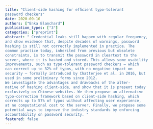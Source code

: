 ```yaml
---
title: "Client-side hashing for efﬁcient typo-tolerant
password checkers"
date: 2020-09-10
authors: ["Enka Blanchard"]
publication_types: ["3"]
categories: ["preprint"]
abstract: " Credential leaks still happen with regular frequency,
and show evidence that, despite decades of warnings, password
hashing is still not correctly implemented in practice. The
common practice today, inherited from previous but obsolete
constraints, is to transmit the password in cleartext to the
server, where it is hashed and stored. This allows some usability
improvements, such as typo-tolerant password checkers — which
can correct up to 32% of typos, with no negative impact on
security — formally introduced by Chatterjee et al. in 2016, but
used in some preliminary forms since 2012.
We investigate the advantages and drawbacks of the alter-
native of hashing client-side, and show that it is present today
exclusively on Chinese websites. We then propose an alternative
typo-correction framework based on client-side hashing, which
corrects up to 57% of typos without affecting user experience,
at no computational cost to the server. Finally, we propose some
potential ways to improve the industry standards by enforcing
accountability on password security. "
featured: false
---
```


